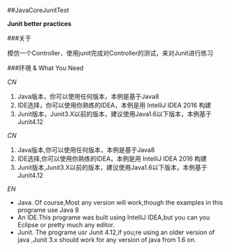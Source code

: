 ##JavaCoreJunitTest 

**Junit better practices**

###关于

模仿一个Controller，使用junit完成对Controller的测试，来对Junit进行练习

###环境 & What You Need

*CN*

1. Java版本，你可以使用任何版本，本例是基于Java8
2. IDE选择，你可以使用你熟练的IDEA，本例是用 IntelliJ IDEA 2016 构建
3. Junit版本，Junit3.X以前的版本，建议使用Java1.6以下版本，本例基于Junit4.12

*CN*
 1. Java版本,你可以使用任何版本，本例是基于Java8
 2. IDE选择,你可以使用你熟练的IDEA，本例是用 IntelliJ IDEA 2016 构建
 3. Junit版本,Junit3.X以前的版本，建议使用Java1.6以下版本，本例基于Junit4.12
 
*EN*
 - Java. Of course,Most any version will work,though the examples in this programe use Java 8
 - An IDE.This programe was built using IntelliJ IDEA,but you can you Eclipse or pretty much any editor.
 - Junit. The programe usr Junit 4.12,if you;re using an older version of java ,Junit 3.x should work for any version of java from 1.6 on. 

